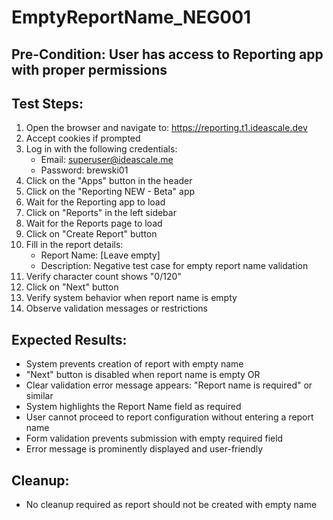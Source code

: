 # EmptyReportName_NEG001

## Pre-Condition: User has access to Reporting app with proper permissions

## Test Steps:
1. Open the browser and navigate to: https://reporting.t1.ideascale.dev
2. Accept cookies if prompted
3. Log in with the following credentials:
   - Email: superuser@ideascale.me
   - Password: brewski01
4. Click on the "Apps" button in the header
5. Click on the "Reporting NEW - Beta" app
6. Wait for the Reporting app to load
7. Click on "Reports" in the left sidebar
8. Wait for the Reports page to load
9. Click on "Create Report" button
10. Fill in the report details:
    - Report Name: [Leave empty]
    - Description: Negative test case for empty report name validation
11. Verify character count shows "0/120"
12. Click on "Next" button
13. Verify system behavior when report name is empty
14. Observe validation messages or restrictions

## Expected Results:
- System prevents creation of report with empty name
- "Next" button is disabled when report name is empty OR
- Clear validation error message appears: "Report name is required" or similar
- System highlights the Report Name field as required
- User cannot proceed to report configuration without entering a report name
- Form validation prevents submission with empty required field
- Error message is prominently displayed and user-friendly

## Cleanup:
- No cleanup required as report should not be created with empty name